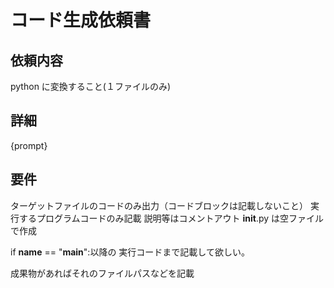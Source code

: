 # コード生成依頼書

## 依頼内容

python に変換すること(１ファイルのみ)

## 詳細

{prompt}

## 要件

ターゲットファイルのコードのみ出力（コードブロックは記載しないこと）
実行するプログラムコードのみ記載
説明等はコメントアウト
**init**.py は空ファイルで作成

if **name** == "**main**":以降の
実行コードまで記載して欲しい。

成果物があればそれのファイルパスなどを記載
